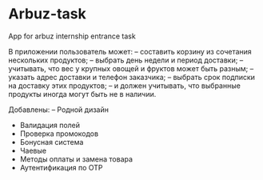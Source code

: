 # Arbuz-task
App for arbuz internship entrance task

В приложении пользователь может:
– составить корзину из сочетания нескольких продуктов;
– выбрать день недели и период доставки;
– учитывать, что вес у крупных овощей и фруктов может быть разным;
– указать адрес доставки и телефон заказчика;
– выбрать срок подписки на доставку этих продуктов;
– и должен учитывать, что выбранные продукты иногда могут быть не в наличии.

Добавлены: 
– Родной дизайн
- Валидация полей
- Проверка промокодов
- Бонусная система
- Чаевые
- Методы оплаты и замена товара
- Аутентификация по OTP
